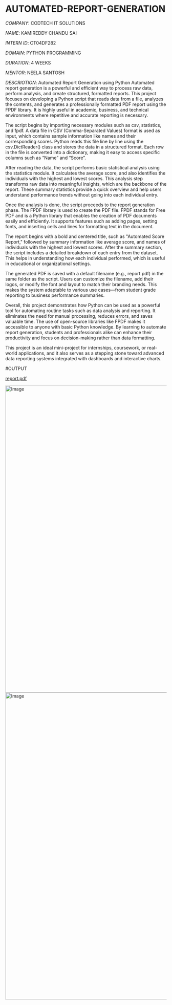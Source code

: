 # AUTOMATED-REPORT-GENERATION

*COMPANY*: CODTECH IT SOLUTIONS

*NAME*: KAMIREDDY CHANDU SAI

*INTERN ID*: CT04DF282

*DOMAIN*: PYTHON PROGRAMMING

*DURATION*: 4 WEEKS

*MENTOR*: NEELA SANTOSH

*DESCRIOTION*:
Automated Report Generation using Python
Automated report generation is a powerful and efficient way to process raw data, perform analysis, and create structured, formatted reports. This project focuses on developing a Python script that reads data from a file, analyzes the contents, and generates a professionally formatted PDF report using the FPDF library. It is highly useful in academic, business, and technical environments where repetitive and accurate reporting is necessary.

The script begins by importing necessary modules such as csv, statistics, and fpdf. A data file in CSV (Comma-Separated Values) format is used as input, which contains sample information like names and their corresponding scores. Python reads this file line by line using the csv.DictReader() class and stores the data in a structured format. Each row in the file is converted into a dictionary, making it easy to access specific columns such as “Name” and “Score”.

After reading the data, the script performs basic statistical analysis using the statistics module. It calculates the average score, and also identifies the individuals with the highest and lowest scores. This analysis step transforms raw data into meaningful insights, which are the backbone of the report. These summary statistics provide a quick overview and help users understand performance trends without going into each individual entry.

Once the analysis is done, the script proceeds to the report generation phase. The FPDF library is used to create the PDF file. FPDF stands for Free PDF and is a Python library that enables the creation of PDF documents easily and efficiently. It supports features such as adding pages, setting fonts, and inserting cells and lines for formatting text in the document.

The report begins with a bold and centered title, such as "Automated Score Report," followed by summary information like average score, and names of individuals with the highest and lowest scores. After the summary section, the script includes a detailed breakdown of each entry from the dataset. This helps in understanding how each individual performed, which is useful in educational or organizational settings.

The generated PDF is saved with a default filename (e.g., report.pdf) in the same folder as the script. Users can customize the filename, add their logos, or modify the font and layout to match their branding needs. This makes the system adaptable to various use cases—from student grade reporting to business performance summaries.

Overall, this project demonstrates how Python can be used as a powerful tool for automating routine tasks such as data analysis and reporting. It eliminates the need for manual processing, reduces errors, and saves valuable time. The use of open-source libraries like FPDF makes it accessible to anyone with basic Python knowledge. By learning to automate report generation, students and professionals alike can enhance their productivity and focus on decision-making rather than data formatting.

This project is an ideal mini-project for internships, coursework, or real-world applications, and it also serves as a stepping stone toward advanced data reporting systems integrated with dashboards and interactive charts.

#OUTPUT

[report.pdf](https://github.com/user-attachments/files/20643617/report.pdf)

<img width="960" alt="Image" src="https://github.com/user-attachments/assets/96019bd6-71b0-46e1-987e-6c9d2361553c" />

<img width="960" alt="Image" src="https://github.com/user-attachments/assets/f9b27e4e-5a96-48f5-aa3e-88ddb89e00a7" />
